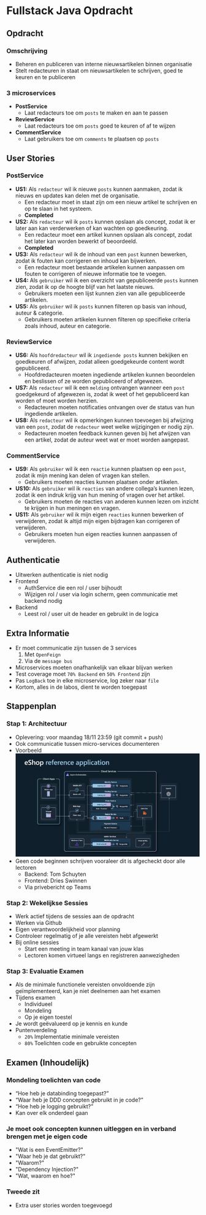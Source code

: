 # Fullstack Java Opdracht

## Opdracht

### Omschrijving
* Beheren en publiceren van interne nieuwsartikelen binnen organisatie
* Stelt redacteuren in staat om nieuwsartikelen te schrijven, goed te keuren en te publiceren

### 3 microservices
* **PostService**
     * Laat redacteurs toe om ``posts`` te maken en aan te passen
* **ReviewService**
     * Laat redacteurs toe om ``posts`` goed te keuren of af te wijzen
* **CommentService**
     * Laat gebruikers toe om ``comments`` te plaatsen op ``posts``

## User Stories

### PostService

* **US1:** Als ``redacteur`` wil ik nieuwe ``posts`` kunnen aanmaken, zodat ik nieuws en updates kan delen met de organisatie.
  * Een redacteur moet in staat zijn om een nieuw artikel te schrijven en op te slaan in het systeem.
  * **Completed**
* **US2:** Als ``redacteur`` wil ik ``posts`` kunnen opslaan als concept, zodat ik er later aan kan verderwerken of kan wachten op goedkeuring.
  * Een redacteur moet een artikel kunnen opslaan als concept, zodat het later kan worden bewerkt of beoordeeld.
  * **Completed**
* **US3:** Als ``redacteur`` wil ik de inhoud van een ``post`` kunnen bewerken, zodat ik fouten kan corrigeren en inhoud kan bijwerken.
  * Een redacteur moet bestaande artikelen kunnen aanpassen om fouten te corrigeren of nieuwe informatie toe te voegen.
* **US4:** Als ``gebruiker`` wil ik een overzicht van gepubliceerde ``posts`` kunnen zien, zodat ik op de hoogte blijf van het laatste nieuws.
  * Gebruikers moeten een lijst kunnen zien van alle gepubliceerde artikelen.
* **US5:** Als ``gebruiker`` wil ik ``posts`` kunnen filteren op basis van inhoud, auteur & categorie.
  * Gebruikers moeten artikelen kunnen filteren op specifieke criteria zoals inhoud, auteur en categorie.

### ReviewService

* **US6:** Als ``hoofdredacteur`` wil ik ``ingediende posts`` kunnen bekijken en goedkeuren of afwijzen, zodat alleen goedgekeurde content wordt gepubliceerd.
  * Hoofdredacteuren moeten ingediende artikelen kunnen beoordelen en beslissen of ze worden gepubliceerd of afgewezen.
* **US7:** Als ``redacteur`` wil ik een ``melding`` ontvangen wanneer een ``post`` goedgekeurd of afgewezen is, zodat ik weet of het gepubliceerd kan worden of moet worden herzien.
  * Redacteuren moeten notificaties ontvangen over de status van hun ingediende artikelen.
* **US8:** Als ``redacteur`` wil ik opmerkingen kunnen toevoegen bij afwijzing van een ``post``, zodat de ``redacteur`` weet welke wijzigingen er nodig zijn.
  * Redacteuren moeten feedback kunnen geven bij het afwijzen van een artikel, zodat de auteur weet wat er moet worden aangepast.

### CommentService

* **US9:** Als ``gebruiker`` wil ik een ``reactie`` kunnen plaatsen op een ``post``, zodat ik mijn mening kan delen of vragen kan stellen.
  * Gebruikers moeten reacties kunnen plaatsen onder artikelen.
* **US10:** Als ``gebruiker`` wil ik ``reacties`` van andere collega’s kunnen lezen, zodat ik een indruk krijg van hun mening of vragen over het artikel.
  * Gebruikers moeten de reacties van anderen kunnen lezen om inzicht te krijgen in hun meningen en vragen.
* **US11:** Als ``gebruiker`` wil ik mijn eigen ``reacties`` kunnen bewerken of verwijderen, zodat ik altijd mijn eigen bijdragen kan corrigeren of verwijderen.
  * Gebruikers moeten hun eigen reacties kunnen aanpassen of verwijderen.

## Authenticatie

* Uitwerken authenticatie is niet nodig
* Frontend
  * AuthService die een rol / user bijhoudt
  * Wijzigen rol / user via login scherm, geen communicatie met backend nodig 
* Backend
  * Leest rol / user uit de header en gebruikt in de logica

## Extra Informatie

* Er moet communicatie zijn tussen de 3 services
  1. Met ``OpenFeign``
  2. Via de ``message bus``
* Microservices moeten onafhankelijk van elkaar blijvan werken
* Test coverage moet ``70% Backend`` en ``50% Frontend`` zijn
* Pas ``LogBack`` toe in elke microservice, log zeker naar ``file``
* Kortom, alles in de labos, dient te worden toegepast

## Stappenplan

### Stap 1: Architectuur
* Oplevering: voor maandag 18/11 23:59 (git commit + push)
* Ook communicatie tussen micro-services documenteren
* Voorbeeld
  ![Voorbeeld](image.png)
* Geen code beginnen schrijven vooraleer dit is afgecheckt door alle lectoren
  * Backend: Tom Schuyten
  * Frontend: Dries Swinnen
  * Via privebericht op Teams

### Stap 2: Wekelijkse Sessies
* Werk actief tijdens de sessies aan de opdracht
* Werken via Github
* Eigen verantwoordelijkheid voor planning
* Controleer regelmatig of je alle vereisten hebt afgewerkt
* Bij online sessies
  * Start een meeting in team kanaal van jouw klas
  * Lectoren komen virtueel langs en registreren aanwezigheden

### Stap 3: Evaluatie Examen
* Als de minimale functionele vereisten onvoldoende zijn geïmplementeerd, kan je niet deelnemen aan het examen
* Tijdens examen
  * Individueel
  * Mondeling
  * Op je eigen toestel
* Je wordt geëvalueerd op je kennis en kunde
* Puntenverdeling
  * ``20%`` Implementatie minimale vereisten
  * ``80%`` Toelichten code en gebruikte concepten

## Examen (Inhoudelijk)

### Mondeling toelichten van code
* “Hoe heb je databinding toegepast?” 
* “Waar heb je DDD concepten gebruikt in je code?” 
* “Hoe heb je logging gebruikt?”
* Kan over elk onderdeel gaan

### Je moet ook concepten kunnen uitleggen en in verband brengen met je eigen code
* "Wat is een EventEmitter?"
* "Waar heb je dat gebruikt?"
* "Waarom?"
* "Dependency Injection?"
* "Wat, waarom en hoe?"

### Tweede zit
* Extra user stories worden toegevoegd